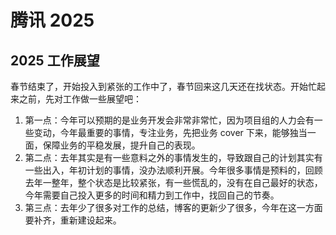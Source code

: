# 腾讯 2025

## 2025 工作展望

春节结束了，开始投入到紧张的工作中了，春节回来这几天还在找状态。开始忙起来之前，先对工作做一些展望吧：

1. 第一点：今年可以预期的是业务开发会非常非常忙，因为项目组的人力会有一些变动，今年最重要的事情，专注业务，先把业务 cover 下来，能够独当一面，保障业务的平稳发展，提升自己的表现。
2. 第二点：去年其实是有一些意料之外的事情发生的，导致跟自己的计划其实有一些出入，年初计划的事情，没办法顺利开展。今年很多事情是预料的，回顾去年一整年，整个状态是比较紧张，有一些慌乱的，没有在自己最好的状态，今年需要自己投入更多的时间和精力到工作中，找回自己的节奏。
3. 第三点：去年少了很多对工作的总结，博客的更新少了很多，今年在这一方面要补齐，重新建设起来。
